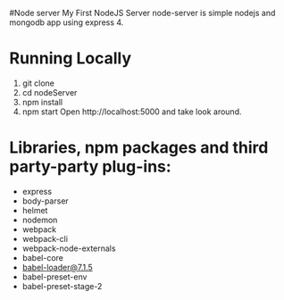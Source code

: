 #Node server
My First NodeJS Server
node-server is simple nodejs and mongodb app using express 4.
# Running Locally
1. git clone 
2. cd nodeServer
3. npm install
4. npm start
Open http://localhost:5000 and take look around.
# Libraries, npm packages and third party-party plug-ins:
- express
- body-parser
- helmet
- nodemon
- webpack
- webpack-cli
- webpack-node-externals
- babel-core
- babel-loader@7.1.5
- babel-preset-env
- babel-preset-stage-2